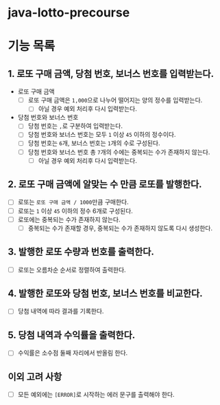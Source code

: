 # java-lotto-precourse

# 기능 목록

## 1. 로또 구매 금액, 당첨 번호, 보너스 번호를 입력받는다.

- 로또 구매 금액
    -[ ] 로또 구매 금액은 `1,000`으로 나누어 떨어지는 양의 정수를 입력받는다.
        -[ ] 아닐 경우 예외 처리후 다시 입력받는다.

- 당첨 번호와 보너스 번호
    -[ ] 당첨 번호는 `,`로 구분하여 입력받는다.
    -[ ] 당첨 번호와 보너스 번호는 모두 `1` 이상 `45` 이하의 정수이다.
    -[ ] 당첨 번호는 `6`개, 보너스 번호는 `1`개의 수로 구성된다.
    -[ ] 당첨 번호와 보너스 번호 총 `7`개의 수에는 중복되는 수가 존재하지 않는다.
        -[ ] 아닐 경우 예외 처리후 다시 입력받는다.

## 2. 로또 구매 금액에 알맞는 수 만큼 로또를 발행한다.

-[ ] 로또는 `로또 구매 금액 / 1000`만큼 구매한다.
-[ ] 로또는 `1` 이상 `45` 이하의 정수 6개로 구성된다.
-[ ] 로또에는 중복되는 수가 존재하지 않는다.
    -[ ] 중복되는 수가 존재할 경우, 중복되는 수가 존재하지 않도록 다시 생성한다.

## 3. 발행한 로또 수량과 번호를 출력한다.

-[ ] 로또는 오름차순 순서로 정렬하여 출력한다.

## 4. 발행한 로또와 당첨 번호, 보너스 번호를 비교한다.

-[ ] 당첨 내역에 따라 결과를 기록한다.

## 5. 당첨 내역과 수익률을 출력한다.

-[ ] 수익률은 소수점 둘째 자리에서 반올림 한다.

## 이외 고려 사항

-[ ] 모든 예외에는 `[ERROR]`로 시작하는 에러 문구를 출력해야 한다.